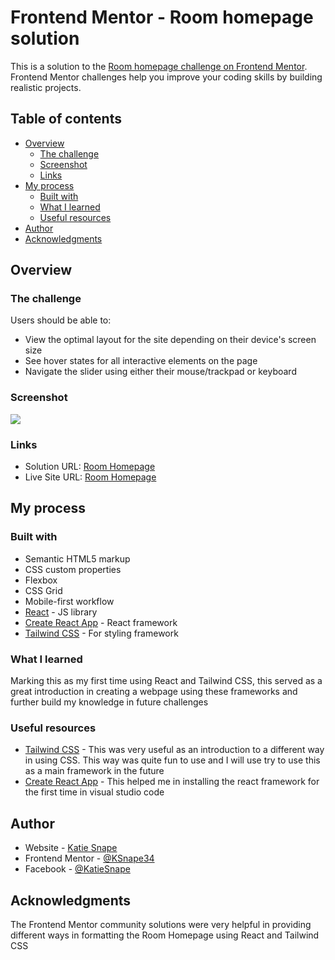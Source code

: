 # Frontend Mentor - Room homepage solution

This is a solution to the [Room homepage challenge on Frontend Mentor](https://www.frontendmentor.io/challenges/room-homepage-BtdBY_ENq). Frontend Mentor challenges help you improve your coding skills by building realistic projects. 

## Table of contents

- [Overview](#overview)
  - [The challenge](#the-challenge)
  - [Screenshot](#screenshot)
  - [Links](#links)
- [My process](#my-process)
  - [Built with](#built-with)
  - [What I learned](#what-i-learned)
  - [Useful resources](#useful-resources)
- [Author](#author)
- [Acknowledgments](#acknowledgments)


## Overview

### The challenge

Users should be able to:

- View the optimal layout for the site depending on their device's screen size
- See hover states for all interactive elements on the page
- Navigate the slider using either their mouse/trackpad or keyboard

### Screenshot

![](./screenshot.jpg)


### Links

- Solution URL: [Room Homepage](https://github.com/KSnape34/room-homepage-ks)
- Live Site URL: [Room Homepage](https://room-homepage-ks.netlify.app)

## My process

### Built with

- Semantic HTML5 markup
- CSS custom properties
- Flexbox
- CSS Grid
- Mobile-first workflow
- [React](https://reactjs.org/) - JS library
- [Create React App](https://create-react-app.dev) - React framework
- [Tailwind CSS](https://tailwindcss.com) - For styling framework



### What I learned

Marking this as my first time using React and Tailwind CSS, this served as a great introduction in creating a webpage using these frameworks and further build my knowledge in future challenges


### Useful resources

- [Tailwind CSS](https://tailwindcss.com) - This was very useful as an introduction to a different way in using CSS. This way was quite fun to use and I will use try to use this as a main framework in the future
- [Create React App](https://create-react-app.dev) - This helped me in installing the react framework for the first time in visual studio code



## Author

- Website - [Katie Snape](https://ksnape34.github.io/Portfolio/)
- Frontend Mentor - [@KSnape34](https://www.frontendmentor.io/profile/KSnape34)
- Facebook - [@KatieSnape](https://www.facebook.com/people/Katie-Snape/pfbid035bvDDmvyCTtNDdmnsUHiuybe2KSLCGqzwdgFAFB6ad6DVUvH3eCKy1gZ7zfjWnskl/)



## Acknowledgments

The Frontend Mentor community solutions were very helpful in providing different ways in formatting the Room Homepage using React and Tailwind CSS

